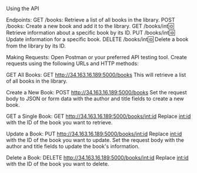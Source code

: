 Using the API

Endpoints:
GET /books: Retrieve a list of all books in the library.
POST /books: Create a new book and add it to the library.
GET /books/int:id: Retrieve information about a specific book by its ID.
PUT /books/int:id: Update information for a specific book.
DELETE /books/int:id: Delete a book from the library by its ID.

Making Requests:
Open Postman or your preferred API testing tool.
Create requests using the following URLs and HTTP methods:

GET All Books: GET http://34.163.16.189:5000/books
This will retrieve a list of all books in the library.

Create a New Book: POST http://34.163.16.189:5000/books
Set the request body to JSON or form data with the author and title fields to create a new book.

GET a Single Book: GET http://34.163.16.189:5000/books/<int:id>
Replace <int:id> with the ID of the book you want to retrieve.

Update a Book: PUT http://34.163.16.189:5000/books/<int:id>
Replace <int:id> with the ID of the book you want to update. Set the request body with the author and title fields to update the book's information.

Delete a Book: DELETE http://34.163.16.189:5000/books/<int:id>
Replace <int:id> with the ID of the book you want to delete.
